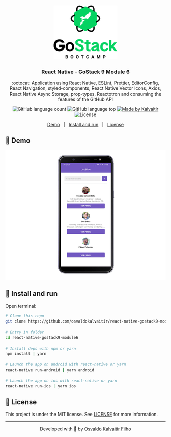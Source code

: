 <h1 align="center">
    <img src="/.github/assets/logo.png"
    width="200px"
    alt="Logo" />
</h1>

<h3 align="center">
  React Native - GoStack 9 Module 6
</h3>

<p align="center">
  :octocat: Application using React Native, ESLint, Prettier, EditorConfig, React Navigation, styled-components, React Native Vector Icons, Axios, React Native Async Storage, prop-types, Reactotron and consuming the features of the GitHub API
</p>

<p align="center">
  <img alt="GitHub language count" src="https://img.shields.io/github/languages/count/osvaldokalvaitir/react-native-gostack9-module6.svg?color=00A83A">

  <img alt="GitHub language top" src="https://img.shields.io/github/languages/top/osvaldokalvaitir/react-native-gostack9-module6.svg?color=00A83A">

  <a href="https://kalvaitir.com/">
    <img alt="Made by Kalvaitir" src="https://img.shields.io/badge/made%20by-Kalvaitir-00A83A">
  </a>

  <img alt="License" src="https://img.shields.io/badge/license-MIT-00A83A">
</p>

<p align="center">
  <a href="#iphone-demo">Demo</a>&nbsp;&nbsp;&nbsp;|&nbsp;&nbsp;&nbsp;<a href="#wrench-install-and-run">Install and run</a>&nbsp;&nbsp;&nbsp;|&nbsp;&nbsp;&nbsp;<a href="#memo-license">License</a>
</p>

## :iphone: Demo

![Demo](/.github/assets/demo.gif)

## :wrench: Install and run

Open terminal:

```sh
# Clone this repo
git clone https://github.com/osvaldokalvaitir/react-native-gostack9-module6

# Entry in folder
cd react-native-gostack9-module6

# Install deps with npm or yarn
npm install | yarn

# Launch the app on android with react-native or yarn
react-native run-android | yarn android

# Launch the app on ios with react-native or yarn
react-native run-ios | yarn ios
```

## :memo: License

This project is under the MIT license. See [LICENSE](/LICENSE) for more information.

---

<p align="center">
Developed with 💚 by <a href="https://www.linkedin.com/in/osvaldokalvaitir">Osvaldo Kalvaitir Filho</a>
</p>
